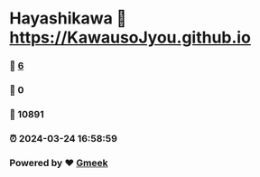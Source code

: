 # Hayashikawa :link: https://KawausoJyou.github.io 
### :page_facing_up: [6](https://KawausoJyou.github.io/tag.html) 
### :speech_balloon: 0 
### :hibiscus: 10891 
### :alarm_clock: 2024-03-24 16:58:59 
### Powered by :heart: [Gmeek](https://github.com/Meekdai/Gmeek)
